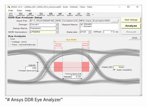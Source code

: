 <img src="\Resources\fig\main_GUI.bmp" width="450px" height="300px" title="px(픽셀) 크기 설정" alt="RubberDuck"></img><br/>
"# Ansys DDR Eye Analyzer" 

